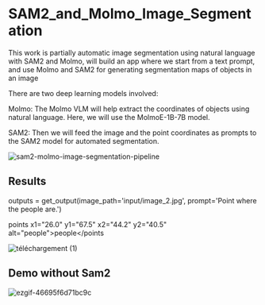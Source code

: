 # SAM2_and_Molmo_Image_Segmentation

This work is partially automatic image segmentation using natural language with SAM2 and Molmo, will build an app where we start from a text prompt, and use Molmo and SAM2 for generating segmentation maps of objects in an image

There are two deep learning models involved:

Molmo: The Molmo VLM will help extract the coordinates of objects using natural language. Here, we will use the MolmoE-1B-7B model.

SAM2: Then we will feed the image and the point coordinates as prompts to the SAM2 model for automated segmentation. 

![sam2-molmo-image-segmentation-pipeline](https://github.com/user-attachments/assets/8c0e1710-9f66-412b-b7be-e420860c85cf)


## Results 

outputs = get_output(image_path='input/image_2.jpg', prompt='Point where the people are.')

points x1="26.0" y1="67.5" x2="44.2" y2="40.5" alt="people">people</points

![téléchargement (1)](https://github.com/user-attachments/assets/ff21a667-a309-4c96-8bc5-2fe0b41a552d)

## Demo without Sam2

![ezgif-46695f6d71bc9c](https://github.com/user-attachments/assets/f027b24e-ca5f-412b-91d2-01bd65094f56)
